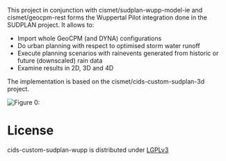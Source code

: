 This project in conjunction with cismet/sudplan-wupp-model-ie and cismet/geocpm-rest forms the Wuppertal Pilot integration done in the SUDPLAN project. It allows to:
* Import whole GeoCPM (and DYNA) configurations
* Do urban planning with respect to optimised storm water runoff
* Execute planning scenarios with rainevents generated from historic or future (downscaled) rain data
* Examine results in 2D, 3D and 4D

The implementation is based on the cismet/cids-custom-sudplan-3d project.

![Figure 0:](http://www.cismet.de/images/githubprojects/cids-custom-sudplan-wupp_800x450.png "Runoff simulation result 2D - 3D")

License
=======

cids-custom-sudplan-wupp is distributed under [LGPLv3](https://github.com/cismet/cids-custom-sudplan-wupp/blob/dev/LICENSE)
